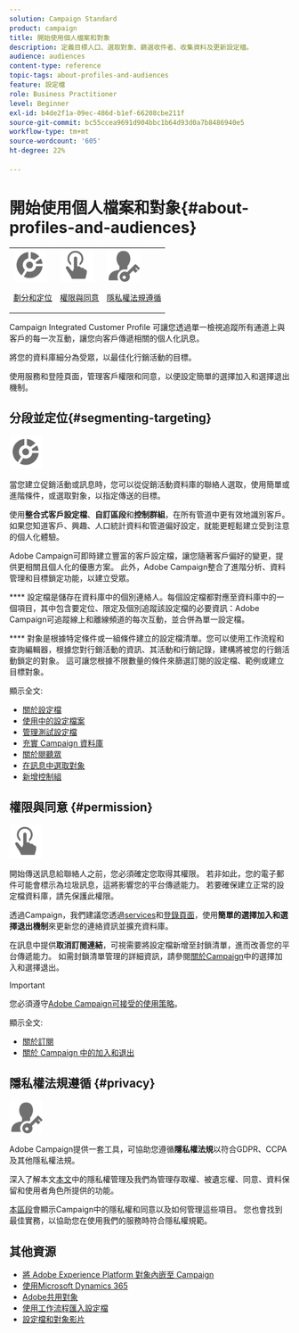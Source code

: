```yaml
---
solution: Campaign Standard
product: campaign
title: 開始使用個人檔案和對象
description: 定義目標人口、選取對象、篩選收件者、收集資料及更新設定檔。
audience: audiences
content-type: reference
topic-tags: about-profiles-and-audiences
feature: 設定檔
role: Business Practitioner
level: Beginner
exl-id: b4de2f1a-09ec-486d-b1ef-66208cbe211f
source-git-commit: bc55ccea9691d904bbc1b64d93d0a7b8486940e5
workflow-type: tm+mt
source-wordcount: '605'
ht-degree: 22%

---
```


# 開始使用個人檔案和對象{#about-profiles-and-audiences}

<table>
<tr>
<td><img src="assets/do-not-localize/icon_segment.svg" width="60px"><p><a href="#segmenting-targeting">劃分和定位</a></p></td>
<td><img src="assets/do-not-localize/icon_permission.svg" width="60px"><p><a href="#permission">權限與同意</a></p></td>
<td><img src="assets/do-not-localize/icon_privacy.svg" width="60px"><p><a href="#privacy">隱私權法規遵循</a></p></td></tr>
</table>

Campaign Integrated Customer Profile 可讓您透過單一檢視追蹤所有通道上與客戶的每一次互動，讓您向客戶傳遞相關的個人化訊息。

將您的資料庫細分為受眾，以最佳化行銷活動的目標。

使用服務和登陸頁面，管理客戶權限和同意，以便設定簡單的選擇加入和選擇退出機制。

## 分段並定位{#segmenting-targeting}

<img src="assets/do-not-localize/icon_segment.svg" width="60px">

當您建立促銷活動或訊息時，您可以從促銷活動資料庫的聯絡人選取，使用簡單或進階條件，或選取對象，以指定傳送的目標。

使用&#x200B;**整合式客戶設定檔**、**自訂區段**&#x200B;和&#x200B;**控制群組**，在所有管道中更有效地識別客戶。 如果您知道客戶、興趣、人口統計資料和管道偏好設定，就能更輕鬆建立受到注意的個人化體驗。

Adobe Campaign可即時建立豐富的客戶設定檔，讓您隨著客戶偏好的變更，提供更相關且個人化的優惠方案。 此外，Adobe Campaign整合了進階分析、資料管理和目標鎖定功能，以建立受眾。

**** 設定檔是儲存在資料庫中的個別連絡人。每個設定檔都對應至資料庫中的一個項目，其中包含要定位、限定及個別追蹤該設定檔的必要資訊：Adobe Campaign可追蹤線上和離線頻道的每次互動，並合併為單一設定檔。

**** 對象是根據特定條件或一組條件建立的設定檔清單。您可以使用工作流程和查詢編輯器，根據您對行銷活動的資訊、其活動和行銷記錄，建構將被您的行銷活動鎖定的對象。 這可讓您根據不限數量的條件來篩選訂閱的設定檔、範例或建立目標對象。

顯示全文:

* [關於設定檔](../../audiences/using/about-profiles.md)
* [使用中的設定檔案](../../audiences/using/active-profiles.md)
* [管理測試設定檔](../../audiences/using/managing-test-profiles.md)
* [充實 Campaign 資料庫](../../audiences/using/enriching-campaign-database.md)
* [關於閱聽眾](../../audiences/using/about-audiences.md)
* [在訊息中選取對象](../../audiences/using/selecting-an-audience-in-a-message.md)
* [新增控制組](../../sending/using/control-group.md)

## 權限與同意 {#permission}

<img src="assets/do-not-localize/icon_permission.svg"  width="60px">

開始傳送訊息給聯絡人之前，您必須確定您取得其權限。 若非如此，您的電子郵件可能會標示為垃圾訊息，這將影響您的平台傳遞能力。 若要確保建立正常的設定檔資料庫，請先保護此權限。

透過Campaign，我們建議您透過[services](../../audiences/using/creating-a-service.md)和[登錄頁面](../../channels/using/getting-started-with-landing-pages.md)，使用&#x200B;**簡單的選擇加入和選擇退出機制**&#x200B;來更新您的連絡資訊並擴充資料庫。

在訊息中提供&#x200B;**取消訂閱連結**，可視需要將設定檔新增至封鎖清單，進而改善您的平台傳遞能力。 如需封鎖清單管理的詳細資訊，請參閱[關於Campaign](../../audiences/using/about-opt-in-and-opt-out-in-campaign.md)中的選擇加入和選擇退出。

>[!IMPORTANT]
>
>您必須遵守[Adobe Campaign可接受的使用策略](https://www.adobe.com/legal/terms/aup.html)。

顯示全文:

* [關於訂閱](../../audiences/using/about-subscriptions.md)
* [關於 Campaign 中的加入和退出](../../audiences/using/about-opt-in-and-opt-out-in-campaign.md)

## 隱私權法規遵循 {#privacy}

<img src="assets/do-not-localize/icon_privacy.svg" width="60px">

Adobe Campaign提供一套工具，可協助您遵循&#x200B;**隱私權法規**&#x200B;以符合GDPR、CCPA及其他隱私權法規。

深入了解本文[本文](https://helpx.adobe.com/tw/campaign/kb/campaign-privacy.html)中的隱私權管理及我們為管理存取權、被遺忘權、同意、資料保留和使用者角色所提供的功能。

[本區段](../../start/using/privacy.md)會顯示Campaign中的隱私權和同意以及如何管理這些項目。 您也會找到最佳實務，以協助您在使用我們的服務時符合隱私權規範。

## 其他資源

* [將 Adobe Experience Platform 對象內嵌至 Campaign](../../integrating/using/ingest-aep-data.md)
* [使用Microsoft Dynamics 365](../../integrating/using/d365-acs-get-started.md)
* [Adobe共用對象](../../integrating/using/sharing-audiences-with-audience-manager-or-people-core-service.md)
* [使用工作流程匯入設定檔](../../automating/using/creating-import-workflow-templates.md)
* [設定檔和對象影片](https://experienceleague.adobe.com/docs/campaign-standard-learn/tutorials/profiles-and-audiences/creating-profiles-and-audiences.html)
